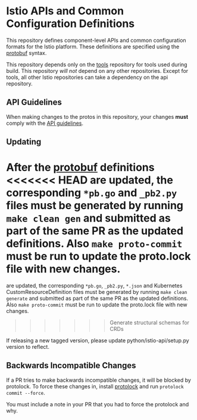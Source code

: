 # Istio APIs and Common Configuration Definitions

This repository defines component-level APIs and common configuration formats for the Istio
platform. These definitions are specified using the [protobuf](https://github.com/google/protobuf)
syntax.

This repository depends only on the [tools](https://github.com/istio/tools) repository for tools used during build. This repository *will not* depend on any
other repositories. Except for tools, all other Istio repositories can take a dependency on the api repository.

## API Guidelines

When making changes to the protos in this repository, your changes **must** comply with the [API guidelines](./GUIDELINES.md).

## Updating

After the [protobuf](https://github.com/google/protobuf) definitions
<<<<<<< HEAD
are updated, the corresponding `*pb.go` and `_pb2.py` files must be
generated by running `make clean gen` and submitted as
part of the same PR as the updated definitions. Also `make
proto-commit` must be run to update the proto.lock file with new
changes.
=======
are updated, the corresponding `*pb.go`, `_pb2.py`, `*.json` and 
Kubernetes CustomResourceDefinition files must be generated by 
running `make clean generate` and submitted as part of the same PR 
as the updated definitions. Also `make proto-commit` must be run to 
update the proto.lock file with new changes.
>>>>>>> Generate structural schemas for CRDs

If releasing a new tagged version, please update python/istio-api/setup.py version to reflect.

## Backwards Incompatible Changes

If a PR tries to make backwards incompatible changes, it will be
blocked by protolock. To force these changes in, install
[protolock](https://github.com/nilslice/protolock) and run
`protolock commit --force`.

You must include a note in your PR that you had to force the
protolock and why.

